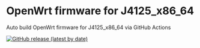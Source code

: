 # OpenWrt firmware for J4125_x86_64

Auto build OpenWrt firmware for J4125_x86_64 via GitHub Actions

[![GitHub release (latest by date)](https://img.shields.io/github/v/release/leopardciaw/x86_64?style=for-the-badge&label=Download)](https://github.com/leopardciaw/x86_64/releases/latest)
